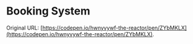 # Booking System 


Original URL: [https://codepen.io/hwnyvywf-the-reactor/pen/ZYbMKLX](https://codepen.io/hwnyvywf-the-reactor/pen/ZYbMKLX).

